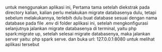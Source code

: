 untuk menggunakan aplikasi ini, 
Pertama tama setelah diekstrak pada directory kalian, kalian perlu melakukan migrate databasenya dulu,
tetapi sebelum melakukannya, terlebih dulu buat database sesuai dengan nama database pada file .env di folder aplikasi ini,
setelah mengkonfigurasi selanjutnya jalankan migrate databasenya di terminal, yaitu php spark:migrate up, setelah selesai migrate
databasenya, maka jalankan server yaitu: php spark serve. dan buka url: 127.0.0.1:8080 untuk melihat aplikasi tersebut
